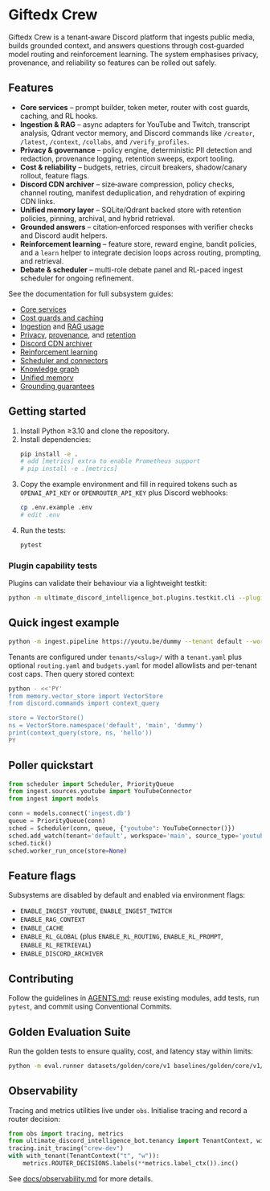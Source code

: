 # Giftedx Crew

Giftedx Crew is a tenant‑aware Discord platform that ingests public media, builds grounded context, and answers questions through cost‑guarded model routing and reinforcement learning. The system emphasises privacy, provenance, and reliability so features can be rolled out safely.

## Features
- **Core services** – prompt builder, token meter, router with cost guards, caching, and RL hooks.
- **Ingestion & RAG** – async adapters for YouTube and Twitch, transcript analysis, Qdrant vector memory, and Discord commands like `/creator`, `/latest`, `/context`, `/collabs`, and `/verify_profiles`.
- **Privacy & governance** – policy engine, deterministic PII detection and redaction, provenance logging, retention sweeps, export tooling.
- **Cost & reliability** – budgets, retries, circuit breakers, shadow/canary rollout, feature flags.
- **Discord CDN archiver** – size‑aware compression, policy checks, channel routing, manifest deduplication, and rehydration of expiring CDN links.
- **Unified memory layer** – SQLite/Qdrant backed store with retention policies, pinning, archival, and hybrid retrieval.
- **Grounded answers** – citation‑enforced responses with verifier checks and Discord audit helpers.
- **Reinforcement learning** – feature store, reward engine, bandit policies, and a `learn` helper to integrate decision loops across routing, prompting, and retrieval.
- **Debate & scheduler** – multi-role debate panel and RL-paced ingest scheduler for ongoing refinement.

See the documentation for full subsystem guides:
- [Core services](docs/core_services.md)
- [Cost guards and caching](docs/cost_and_caching.md)
- [Ingestion](docs/ingestion.md) and [RAG usage](docs/rag.md)
- [Privacy](docs/privacy.md), [provenance](docs/provenance.md), and [retention](docs/retention.md)
- [Discord CDN archiver](docs/archiver.md)
- [Reinforcement learning](docs/rl_overview.md)
- [Scheduler and connectors](docs/scheduler.md)
- [Knowledge graph](docs/kg.md)
- [Unified memory](docs/memory.md)
- [Grounding guarantees](docs/grounding.md)

## Getting started
1. Install Python ≥3.10 and clone the repository.
2. Install dependencies:
   ```bash
   pip install -e .
   # add [metrics] extra to enable Prometheus support
   # pip install -e .[metrics]
   ```
3. Copy the example environment and fill in required tokens such as
   `OPENAI_API_KEY` or `OPENROUTER_API_KEY` plus Discord webhooks:
   ```bash
   cp .env.example .env
   # edit .env
   ```
4. Run the tests:
   ```bash
   pytest
   ```

### Plugin capability tests

Plugins can validate their behaviour via a lightweight testkit:

```bash
python -m ultimate_discord_intelligence_bot.plugins.testkit.cli --plugin ultimate_discord_intelligence_bot.plugins.example_summarizer
```

## Quick ingest example
```bash
python -m ingest.pipeline https://youtu.be/dummy --tenant default --workspace main
```

Tenants are configured under `tenants/<slug>/` with a `tenant.yaml` plus optional
`routing.yaml` and `budgets.yaml` for model allowlists and per-tenant cost caps.
Then query stored context:
```bash
python - <<'PY'
from memory.vector_store import VectorStore
from discord.commands import context_query

store = VectorStore()
ns = VectorStore.namespace('default', 'main', 'dummy')
print(context_query(store, ns, 'hello'))
PY
```

## Poller quickstart
```python
from scheduler import Scheduler, PriorityQueue
from ingest.sources.youtube import YouTubeConnector
from ingest import models

conn = models.connect('ingest.db')
queue = PriorityQueue(conn)
sched = Scheduler(conn, queue, {"youtube": YouTubeConnector()})
sched.add_watch(tenant='default', workspace='main', source_type='youtube', handle='vid1')
sched.tick()
sched.worker_run_once(store=None)
```

## Feature flags
Subsystems are disabled by default and enabled via environment flags:
- `ENABLE_INGEST_YOUTUBE`, `ENABLE_INGEST_TWITCH`
- `ENABLE_RAG_CONTEXT`
- `ENABLE_CACHE`
- `ENABLE_RL_GLOBAL` (plus `ENABLE_RL_ROUTING`, `ENABLE_RL_PROMPT`, `ENABLE_RL_RETRIEVAL`)
- `ENABLE_DISCORD_ARCHIVER`

## Contributing
Follow the guidelines in [AGENTS.md](AGENTS.md): reuse existing modules, add tests, run `pytest`, and commit using Conventional Commits.

## Golden Evaluation Suite

Run the golden tests to ensure quality, cost, and latency stay within limits:

```bash
python -m eval.runner datasets/golden/core/v1 baselines/golden/core/v1/summary.json
```

## Observability

Tracing and metrics utilities live under `obs`.  Initialise tracing and record a
router decision:

```python
from obs import tracing, metrics
from ultimate_discord_intelligence_bot.tenancy import TenantContext, with_tenant
tracing.init_tracing("crew-dev")
with with_tenant(TenantContext("t", "w")):
    metrics.ROUTER_DECISIONS.labels(**metrics.label_ctx()).inc()
```

See [docs/observability.md](docs/observability.md) for more details.
